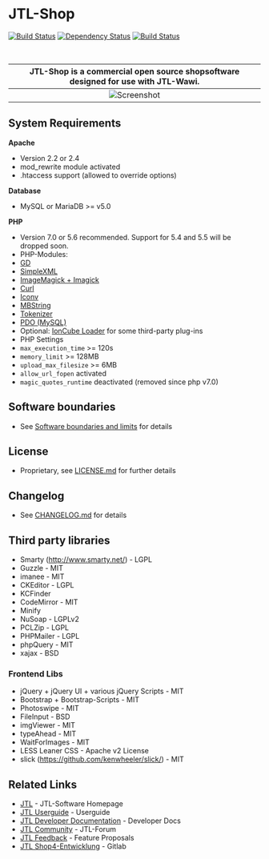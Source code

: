 # JTL-Shop

[![Build Status](https://jenkins.jtl-software.de/buildStatus/icon?job=Shop4)](https://jenkins.jtl-software.de/job/Shop4/)
[![Dependency Status](https://www.versioneye.com/user/projects/57334a7fac902b0011f6760a/badge.svg)](https://www.versioneye.com/user/projects/57334a7fac902b0011f6760a)
[![Build Status](https://img.shields.io/badge/release-4.05-blue.svg)](https://gitlab.jtl-software.de/jtlshop/shop4)

<br>

|**JTL-Shop** is a commercial open source shopsoftware designed for use with JTL-Wawi. |
|:-----------------:|
| ![Screenshot](https://images.jtl-software.de/shop4/shop_release_showcase.png "JTL-Shop 4") |

## System Requirements

**Apache**
 * Version 2.2 or 2.4
 * mod_rewrite module activated
 * .htaccess support (allowed to override options)
  
**Database** 
* MySQL or MariaDB >= v5.0

**PHP**
* Version 7.0 or 5.6 recommended. Support for 5.4 and 5.5 will be dropped soon. 
* PHP-Modules: 
 * [GD](http://php.net/manual/en/book.image.php)
 * [SimpleXML](http://php.net/manual/en/book.simplexml.php)
 * [ImageMagick + Imagick](http://php.net/manual/en/book.imagick.php)
 * [Curl](http://php.net/manual/en/book.curl.php)
 * [Iconv](http://php.net/manual/en/book.iconv.php)
 * [MBString](http://php.net/manual/en/book.mbstring.php)
 * [Tokenizer](http://php.net/manual/en/book.tokenizer.php)
 * [PDO (MySQL)](http://php.net/manual/en/book.pdo.php)
 * Optional: [IonCube Loader](https://www.ioncube.com/loaders.php) for some third-party plug-ins
* PHP Settings
 * `max_execution_time` >= 120s
 * `memory_limit` >= 128MB
 * `upload_max_filesize` >= 6MB
 * `allow_url_fopen` activated
 * `magic_quotes_runtime` deactivated (removed since php v7.0)

## Software boundaries
* See [Software boundaries and limits](http://jtl-url.de/limits) for details

## License 
* Proprietary, see [LICENSE.md](LICENSE.md) for further details

## Changelog
* See [CHANGELOG.md](CHANGELOG.md) for details

## Third party libraries
* Smarty (http://www.smarty.net/) - LGPL
* Guzzle - MIT
* imanee - MIT
* CKEditor - LGPL
* KCFinder
* CodeMirror - MIT
* Minify
* NuSoap - LGPLv2
* PCLZip - LGPL
* PHPMailer - LGPL
* phpQuery - MIT
* xajax - BSD

### Frontend Libs
* jQuery + jQuery UI + various jQuery Scripts - MIT
* Bootstrap + Bootstrap-Scripts - MIT
* Photoswipe - MIT
* FileInput - BSD
* imgViewer - MIT
* typeAhead - MIT
* WaitForImages - MIT
* LESS Leaner CSS - Apache v2 License
* slick (https://github.com/kenwheeler/slick/) - MIT

## Related Links

* [JTL](https://www.jtl-software.de) - JTL-Software Homepage
* [JTL Userguide](http://guide.jtl-software.de) - Userguide
* [JTL Developer Documentation](http://docs.jtl-shop.de) - Developer Docs
* [JTL Community](http://forum.jtl-software.de) - JTL-Forum 
* [JTL Feedback](http://feedback.jtl-software.de) - Feature Proposals
* [JTL Shop4-Entwicklung](https://gitlab.jtl-software.de/jtlshop/shop4) - Gitlab 
